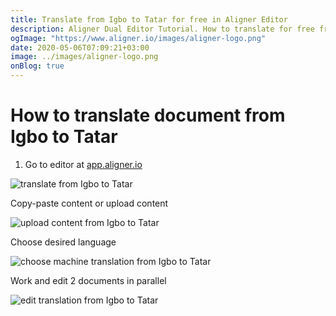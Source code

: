 ```yaml
---
title: Translate from Igbo to Tatar for free in Aligner Editor
description: Aligner Dual Editor Tutorial. How to translate for free from Igbo to Tatar. Aligner is multilingual document management platform. 
ogImage: "https://www.aligner.io/images/aligner-logo.png"
date: 2020-05-06T07:09:21+03:00
image: ../images/aligner-logo.png
onBlog: true
---
```


# How to translate document from Igbo to Tatar

1. Go to editor at [app.aligner.io](https://app.aligner.io "Aligner App web page")

![translate from Igbo to Tatar](../aligner-blank-editor.png "translate from Igbo to Tatar")

Copy-paste content or upload content

![upload content from Igbo to Tatar](../aligner-uploaded-document.png "upload content from Igbo to Tatar")

Choose desired language

![choose machine translation from Igbo to Tatar](../aligner-language-dropdown.png "choose machine translation from Igbo to Tatar")

Work and edit 2 documents in parallel

![edit translation from Igbo to Tatar](../aligner-double-sitded-editor.png "edit translation from Igbo to Tatar")

